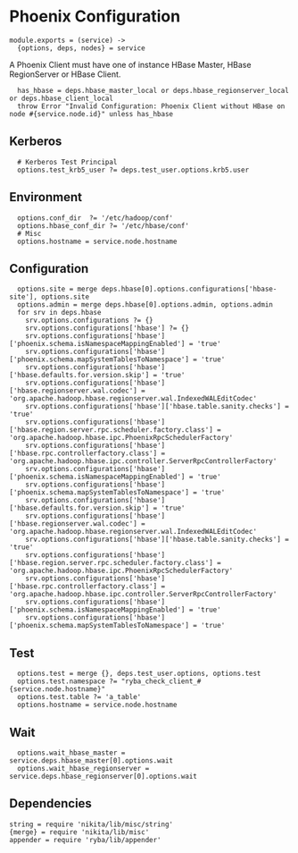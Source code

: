 
# Phoenix Configuration

    module.exports = (service) ->
      {options, deps, nodes} = service

A Phoenix Client must have one of instance HBase Master, HBase RegionServer or
HBase Client.

      has_hbase = deps.hbase_master_local or deps.hbase_regionserver_local or deps.hbase_client_local
      throw Error "Invalid Configuration: Phoenix Client without HBase on node #{service.node.id}" unless has_hbase

## Kerberos

      # Kerberos Test Principal
      options.test_krb5_user ?= deps.test_user.options.krb5.user

## Environment

      options.conf_dir  ?= '/etc/hadoop/conf'
      options.hbase_conf_dir ?= '/etc/hbase/conf'
      # Misc
      options.hostname = service.node.hostname

## Configuration

      options.site = merge deps.hbase[0].options.configurations['hbase-site'], options.site
      options.admin = merge deps.hbase[0].options.admin, options.admin
      for srv in deps.hbase
        srv.options.configurations ?= {}
        srv.options.configurations['hbase'] ?= {}
        srv.options.configurations['hbase']['phoenix.schema.isNamespaceMappingEnabled'] = 'true'
        srv.options.configurations['hbase']['phoenix.schema.mapSystemTablesToNamespace'] = 'true'
        srv.options.configurations['hbase']['hbase.defaults.for.version.skip'] = 'true'
        srv.options.configurations['hbase']['hbase.regionserver.wal.codec'] = 'org.apache.hadoop.hbase.regionserver.wal.IndexedWALEditCodec'
        srv.options.configurations['hbase']['hbase.table.sanity.checks'] = 'true'
        srv.options.configurations['hbase']['hbase.region.server.rpc.scheduler.factory.class'] = 'org.apache.hadoop.hbase.ipc.PhoenixRpcSchedulerFactory'
        srv.options.configurations['hbase']['hbase.rpc.controllerfactory.class'] = 'org.apache.hadoop.hbase.ipc.controller.ServerRpcControllerFactory'
        srv.options.configurations['hbase']['phoenix.schema.isNamespaceMappingEnabled'] = 'true'
        srv.options.configurations['hbase']['phoenix.schema.mapSystemTablesToNamespace'] = 'true'
        srv.options.configurations['hbase']['hbase.defaults.for.version.skip'] = 'true'
        srv.options.configurations['hbase']['hbase.regionserver.wal.codec'] = 'org.apache.hadoop.hbase.regionserver.wal.IndexedWALEditCodec'
        srv.options.configurations['hbase']['hbase.table.sanity.checks'] = 'true'
        srv.options.configurations['hbase']['hbase.region.server.rpc.scheduler.factory.class'] = 'org.apache.hadoop.hbase.ipc.PhoenixRpcSchedulerFactory'
        srv.options.configurations['hbase']['hbase.rpc.controllerfactory.class'] = 'org.apache.hadoop.hbase.ipc.controller.ServerRpcControllerFactory'
        srv.options.configurations['hbase']['phoenix.schema.isNamespaceMappingEnabled'] = 'true'
        srv.options.configurations['hbase']['phoenix.schema.mapSystemTablesToNamespace'] = 'true'
        
## Test

      options.test = merge {}, deps.test_user.options, options.test
      options.test.namespace ?= "ryba_check_client_#{service.node.hostname}"
      options.test.table ?= 'a_table'
      options.hostname = service.node.hostname
      
## Wait

      options.wait_hbase_master = service.deps.hbase_master[0].options.wait
      options.wait_hbase_regionserver = service.deps.hbase_regionserver[0].options.wait

## Dependencies

    string = require 'nikita/lib/misc/string'
    {merge} = require 'nikita/lib/misc'
    appender = require 'ryba/lib/appender'
